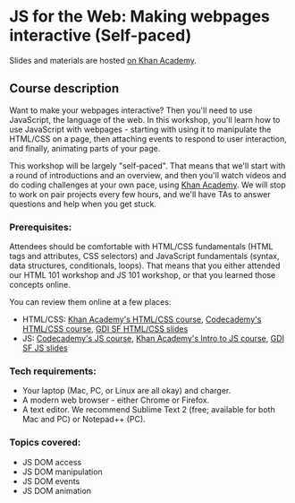 # JS for the Web: Making webpages interactive (Self-paced)

Slides and materials are hosted [on Khan Academy](https://www.khanacademy.org/html-css-js).

## Course description

Want to make your webpages interactive? Then you'll need to use JavaScript, the language of the web.
In this workshop, you'll learn how to use JavaScript with webpages - starting with using it to manipulate the HTML/CSS on a page, then attaching events to respond to user interaction, and finally, animating parts of your page.

This workshop will be largely "self-paced". That means that we'll start with a round of introductions and an overview, and then you'll watch videos and do coding challenges at your own pace, using [Khan Academy](https://www.khanacademy.org/html-css-js). We will stop to work on pair projects every few hours, and we'll have TAs to answer questions and help when you get stuck.

### Prerequisites:

Attendees should be comfortable with HTML/CSS fundamentals (HTML tags and attributes, CSS selectors) and JavaScript fundamentals (syntax, data structures, conditionals, loops). That means that you either attended our HTML 101 workshop and JS 101 workshop, or that you learned those concepts online. 

You can review them online at a few places:
* HTML/CSS: [Khan Academy's HTML/CSS course](https://khanacademy.org/html-css), [Codecademy's HTML/CSS course](https://www.codecademy.com/tracks/web), [GDI SF HTML/CSS slides](http://teaching-materials.org/htmlcss-1day)
* JS: [Codecademy's JS course](https://www.codecademy.com/tracks/javascript), [Khan Academy's Intro to JS course](https://khanacademy.org/programming),  [GDI SF JS slides](http://teaching-materials.org/javascript)

### Tech requirements:

* Your laptop (Mac, PC, or Linux are all okay) and charger.
* A modern web browser - either Chrome or Firefox. 
* A text editor. We recommend Sublime Text 2 (free; available for both Mac and PC) or Notepad++ (PC).

### Topics covered:

* JS DOM access
* JS DOM manipulation
* JS DOM events
* JS DOM animation
